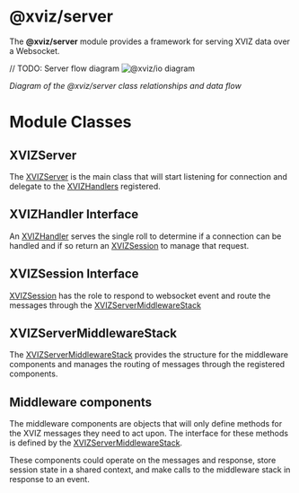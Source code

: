# @xviz/server

The **@xviz/server** module provides a framework for serving XVIZ data over a Websocket.

// TODO: Server flow diagram ![@xviz/io diagram](./images/xviz-io-block-diagram.svg)

_Diagram of the @xviz/server class relationships and data flow_

# Module Classes

## XVIZServer

The [XVIZServer](/docs/api-reference/server/overview-server.md) is the main class that will start
listening for connection and delegate to the
[XVIZHandlers](/docs/api-reference/server/overview-handler.md) registered.

## XVIZHandler Interface

An [XVIZHandler](/docs/api-reference/server/overview-handler.md) serves the single roll to determine
if a connection can be handled and if so return an
[XVIZSession](/docs/api-reference/server/overview-session.md) to manage that request.

## XVIZSession Interface

[XVIZSession](/docs/api-reference/server/xviz-server-middleware.md) has the role to respond to
websocket event and route the messages through the
[XVIZServerMiddlewareStack](/docs/api-reference/server/overview-session.md)

## XVIZServerMiddlewareStack

The [XVIZServerMiddlewareStack](/docs/api-reference/server/xviz-server-middleware.md) provides the
structure for the middleware components and manages the routing of messages through the registered
components.

## Middleware components

The middleware components are objects that will only define methods for the XVIZ messages they need
to act upon. The interface for these methods is defined by the
[XVIZServerMiddlewareStack](/docs/api-reference/server/xviz-server-middleware.md).

These components could operate on the messages and response, store session state in a shared
context, and make calls to the middleware stack in response to an event.
